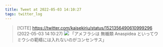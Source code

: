 ```yaml
---
title: Tweet at 2022-05-03 14:10:27
tags: twitter_log
---
```


> [!CITE] https://twitter.com/kaisekiriu/status/1521356490610999296 (2022-05-03 14:10:27)
> ![](https://twitter.com/kaisekiriu/status/1521356490610999296)
> 「アメフラシは 無楯類 Anaspidea といってウミウシの範疇には入れないのがコンセンサス」
